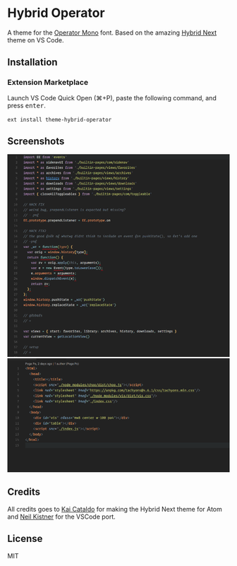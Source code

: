 # Hybrid Operator

A theme for the [Operator Mono](https://www.typography.com/fonts/operator/overview/) font. Based on the amazing [Hybrid Next](https://github.com/kaicataldo/hybrid-next-syntax) theme on VS Code.

## Installation

### Extension Marketplace

Launch VS Code Quick Open (⌘+P), paste the following command, and press <kbd>enter</kbd>.

`ext install theme-hybrid-operator`

## Screenshots

![JS](.github/media/js.png)
![HTML](.github/media/html.png)

## Credits

All credits goes to [Kai Cataldo](//github.com/kaicataldo) for making the Hybrid Next theme for Atom and [Neil Kistner](//github.com/wyze/) for the VSCode port.

## License

MIT
